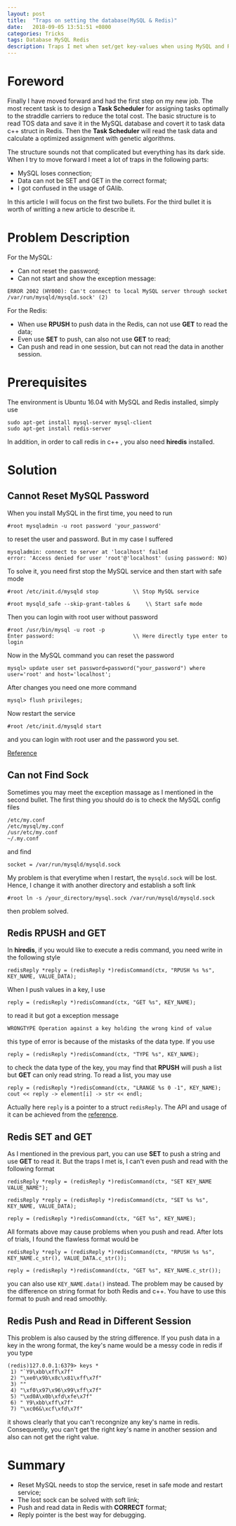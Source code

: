 ```yaml
---
layout: post
title:  "Traps on setting the database(MySQL & Redis)"
date:   2018-09-05 13:51:51 +0800
categories: Tricks
tags: Database MySQL Redis
description: Traps I met when set/get key-values when using MySQL and Redis. The tricks can be achieved from Google but I summarized a little bit here.
---
```


<script type="text/javascript" async src="//cdn.bootcss.com/mathjax/2.7.0/MathJax.js?config=TeX-AMS-MML_HTMLorMML"></script>
<script type="text/javascript" async src="https://cdnjs.cloudflare.com/ajax/libs/mathjax/2.7.1/MathJax.js?config=TeX-MML-AM_CHTML"></script>

# Foreword

Finally I have moved forward and had the first step on my new job. The most recent task is to design a **Task Scheduler** for assigning tasks optimally to the straddle carriers to reduce the total cost. The basic structure is to read TOS data and save it in the MySQL database and covert it to task data c++ struct in Redis. Then the **Task Scheduler** will read the task data and calculate a optimized assignment with genetic algorithms.

The structure sounds not that complicated but everything has its dark side. When I try to move forward I meet a lot of traps in the following parts:

* MySQL loses connection;
* Data can not be SET and GET in the correct format;
* I got confused in the usage of GAlib.

In this article I will focus on the first two bullets. For the third bullet it is worth of writting a new article to describe it.

# Problem Description

For the MySQL:
* Can not reset the password;
* Can not start and show the exception message:
```
ERROR 2002 (HY000): Can't connect to local MySQL server through socket /var/run/mysqld/mysqld.sock' (2)
```

For the Redis:
* When use **RPUSH** to push data in the Redis, can not use **GET** to read the data;
* Even use **SET** to push, can also not use **GET** to read;
* Can push and read in one session, but can not read the data in another session.

# Prerequisites

The environment is Ubuntu 16.04 with MySQL and Redis installed, simply use
```
sudo apt-get install mysql-server mysql-client
sudo apt-get install redis-server
```
In addition, in order to call redis in c++ , you also need **hiredis** installed.

# Solution

## Cannot Reset MySQL Password

When you install MySQL in the first time, you need to run
```
#root mysqladmin -u root password 'your_password'
```
to reset the user and password. But in my case I suffered
```
mysqladmin: connect to server at 'localhost' failed
error: 'Access denied for user 'root'@'localhost' (using password: NO)
```
To solve it, you need first stop the MySQL service and then start with safe mode
```
#root /etc/init.d/mysqld stop           \\ Stop MySQL service

#root mysqld_safe --skip-grant-tables &     \\ Start safe mode
```

Then you can login with root user without password
```
#root /usr/bin/mysql -u root -p
Enter password:                         \\ Here directly type enter to login
```

Now in the MySQL command you can reset the password
```
mysql> update user set password=password("your_password") where user='root' and host='localhost';
```
After changes you need one more command
```
mysql> flush privileges;
```

Now restart the service
```
#root /etc/init.d/mysqld start
```
and you can login with root user and the password you set.

[Reference](https://blog.csdn.net/mchdba/article/details/10630701)

## Can not Find Sock

Sometimes you may meet the exception massage as I mentioned in the second bullet. The first thing you should do is to check the MySQL config files
```
/etc/my.conf
/etc/mysql/my.conf
/usr/etc/my.conf
~/.my.conf
```
and find
```
socket = /var/run/mysqld/mysqld.sock
```
My problem is that everytime when I restart, the `mysqld.sock` will be lost. Hence, I change it with another directory and establish a soft link
```
#root ln -s /your_directory/mysql.sock /var/run/mysqld/mysqld.sock
```
then problem solved.

## Redis RPUSH and GET

In **hiredis**, if you would like to execute a redis command, you need write in the following style
```
redisReply *reply = (redisReply *)redisCommand(ctx, "RPUSH %s %s", KEY_NAME, VALUE_DATA);
```
When I push values in a key, I use
```
reply = (redisReply *)redisCommand(ctx, "GET %s", KEY_NAME);
```
to read it but got a exception message
```
WRONGTYPE Operation against a key holding the wrong kind of value
```
this type of error is because of the mistasks of the data type. If you use 
```
reply = (redisReply *)redisCommand(ctx, "TYPE %s", KEY_NAME);
```
to check the data type of the key, you may find that **RPUSH** will push a list but **GET** can only read string. To read a list, you may use
```
reply = (redisReply *)redisCommand(ctx, "LRANGE %s 0 -1", KEY_NAME);
cout << reply -> element[i] -> str << endl;
```
Actually here `reply` is a pointer to a struct `redisReply`. The API and usage of it can be achieved from the [reference](http://www.fpstop.com/redis/hiredis1/).

## Redis SET and GET

As I mentioned in the previous part, you can use **SET** to push a string and use **GET** to read it. But the traps I met is, I can't even push and read with the following format
```
redisReply *reply = (redisReply *)redisCommand(ctx, "SET KEY_NAME VALUE_NAME");

redisReply *reply = (redisReply *)redisCommand(ctx, "SET %s %s", KEY_NAME, VALUE_DATA);

reply = (redisReply *)redisCommand(ctx, "GET %s", KEY_NAME);
```
All formats above may cause problems when you push and read. After lots of trials, I found the flawless format would be
```
redisReply *reply = (redisReply *)redisCommand(ctx, "RPUSH %s %s", KEY_NAME.c_str(), VALUE_DATA.c_str());

reply = (redisReply *)redisCommand(ctx, "GET %s", KEY_NAME.c_str());
```
you can also use `KEY_NAME.data()` instead. The problem may be caused by the difference on string format for both Redis and c++. You have to use this format to push and read smoothly.

## Redis Push and Read in Different Session
This problem is also caused by the string difference. If you push data in a key in the wrong format, the key's name would be a messy code in redis if you type
```
(redis)127.0.0.1:6379> keys *
 1) "`Y9\xbb\xff\x7f"
 2) "\xe0\x9b\x8c\x81\xff\x7f"
 3) ""
 4) "\xf0\x97\x96\x99\xff\x7f"
 5) "\xd0A\x0b\xfd\xfe\x7f"
 6) " Y9\xbb\xff\x7f"
 7) "\xc06&\xcf\xfd\x7f"
```
it shows clearly that you can't recongnize any key's name in redis. Consequently, you can't get the right key's name in another session and also can not get the right value.

# Summary
* Reset MySQL needs to stop the service, reset in safe mode and restart service;
* The lost sock can be solved with soft link;
* Push and read data in Redis with **CORRECT** format;
* Reply pointer is the best way for debugging.